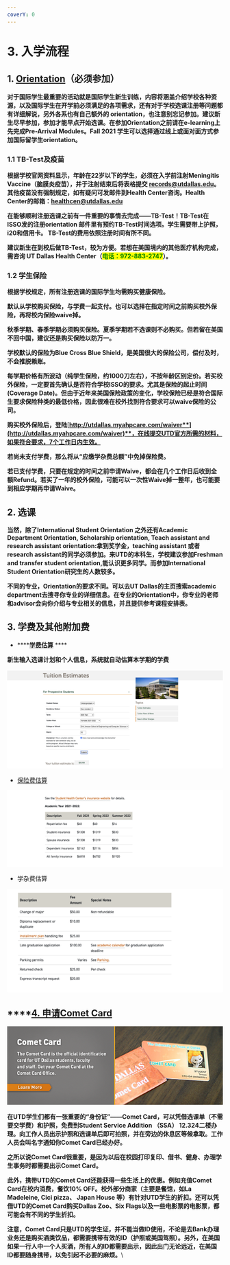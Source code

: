 ```yaml
---
coverY: 0
---
```


# 3. 入学流程

## 1. [**Orientation**](https://fye.utdallas.edu/orientation/)**（必须参加）**

**对于国际学生最重要的活动就是国际学生新生训练，内容将涵盖介绍学校各种资源，以及国际学生在开学前必须满足的各项需求，还有对于学校选课注册等问题都有详细解说，另外各系也有自己额外的 orientation，也注意别忘记参加。建议新生尽早参加，参加才能早点开始选课。在参加Orientation之前请在e-learning上先完成Pre-Arrival Modules。Fall 2021 学生可以选择通过线上或面对面方式参加国际留学生orientation。**

### **1.1 TB-Test及疫苗**

**根据学校官网资料显示，年龄在22岁以下的学生，必须在入学前注射Meningitis Vaccine（脑膜炎疫苗），并于注射结束后将表格提交 records@utdallas.edu。其他疫苗没有强制规定，如有疑问可发邮件到Health Center咨询。Health Center的邮箱：healthcen@utdallas.edu**

**在能够顺利注册选课之前有一件重要的事情去完成——TB-Test！TB-Test在ISSO发的注册orientation 邮件里有预约TB-Test时间选项。学生需要带上护照，i20和信用卡。 TB-Test的费用依照注册时间有所不同。**

**建议新生在到校后做TB-Test，较为方便。若想在美国境内的其他医疗机构完成，需咨询 UT Dallas Health Center（**<mark style="color:green;">**电话：972-883-2747**</mark>**）。**

### **1.2 学生保险**

**根据学校规定，所有注册选课的国际学生均需购买健康保险。**

**默认从学校购买保险，与学费一起支付。也可以选择在指定时间之前购买校外保险，再将校内保险waive掉。**

**秋季学期、春季学期必须购买保险。夏季学期若不选课则不必购买。但若留在美国不回中国，建议还是购买保险以防万一。**

**学校默认的保险为Blue Cross Blue Shield，是美国很大的保险公司，偿付及时，不会推脱赖账。**

**每学期价格有所波动（纯学生保险，约1000刀左右），不按年龄区别定价。若买校外保险，一定要首先确认是否符合学校ISSO的要求。尤其是保险的起止时间(Coverage Date)。但由于近年来美国保险政策的变化，学校保险已经是符合国际生要求保险种类的最低价格，因此很难在校外找到符合要求可以waive保险的公司。**

**购买校外保险后，登陆**[**http://utdallas.myahpcare.com/waiver**](http://utdallas.myahpcare.com/waiver)**，在线提交UTD官方所需的材料，如果符合要求，7个工作日内生效。**

**若尚未支付学费，那么将从“应缴学杂费总额”中免掉保险费。**

**若已支付学费，只要在规定的时间之前申请Waive，都会在几个工作日后收到全额Refund。若买了一年的校外保险，可能可以一次性Waive掉一整年，也可能要到相应学期再申请Waive。**

## **2. 选课**

**当然，除了International Student Orientation 之外还有Academic Department Orientation, Scholarship orientation, Teach assistant and research assistant orientation:拿到奖学金，teaching assistant 或者 research assistant的同学必须参加。来UTD的本科生，学校建议参加Freshman and transfer student orientation,能认识更多同学。而参加International Student Orientation研究生的人数较多。**

**不同的专业，Orientation的要求不同。可以去UT Dallas的主页搜索academic department去搜寻你专业的详细信息。在专业的Orientation中，你专业的老师和advisor会向你介绍与专业相关的信息，并且提供参考课程安排表。**

## **3. 学费及其他附加费**

* ****[**学费估算**](https://bursar.utdallas.edu/tuition/tuition-estimates/) ****&#x20;

&#x20;      **新生输入选课计划和个人信息，系统就自动估算本学期的学费**

![一个CS系本科国际生的预估学费是两万刀](<../.gitbook/assets/Screen Shot 2022-01-09 at 9.40.03 PM.png>)

* [保险费估算](https://bursar.utdallas.edu/tuition/other-charges/)

![各类保险费](<../.gitbook/assets/Screen Shot 2022-01-09 at 9.48.08 PM (1).png>)

* 学杂费估算

![学杂费](<../.gitbook/assets/Screen Shot 2022-01-09 at 9.48.45 PM.png>)

## ****[**4. 申请Comet Card**](https://cometcard.utdallas.edu)

![](<../.gitbook/assets/image (1) (1).png>)

&#x20;**在UTD学生们都有一张重要的“身份证”——Comet Card，可以凭借选课单（不需要交学费）和护照，免费到Student Service Addition （SSA） 12.324二楼办理。向工作人员出示护照和选课单后即可拍照，并在旁边的休息区等候拿取。工作人员会叫名字通知你Comet Card已经办好。**

**之所以说Comet Card很重要，是因为以后在校园打印复印、借书、健身、办理学生事务时都需要出示Comet Card。**

**此外，携带UTD的Comet Card还能获得一些生活上的优惠。例如充值Comet Card在校内消费，餐饮10% OFF。校外部分商家（主要是餐馆，如La Madeleine, Cici pizza、 Japan House 等）有针对UTD学生的折扣。还可以凭借UTD的Comet Card购买Dallas Zoo、Six Flags以及一些电影票的电影票，都可能会有不同的学生折扣。**

**注意，Comet Card只是UTD的学生证，并不能当做ID使用，不论是去Bank办理业务还是购买酒类饮品，都需要携带有效的ID（护照或美国驾照）。另外，在美国如果一行人中一个人买酒，所有人的ID都需要出示，因此出门无论远近，在美国ID都要随身携带，以免引起不必要的麻烦。**\
